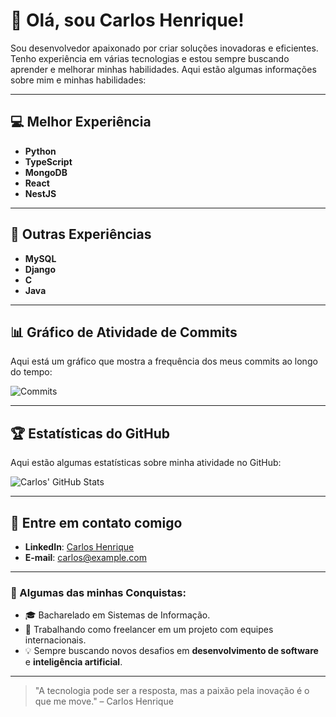 # 👋 Olá, sou Carlos Henrique!

Sou desenvolvedor apaixonado por criar soluções inovadoras e eficientes. Tenho experiência em várias tecnologias e estou sempre buscando aprender e melhorar minhas habilidades. Aqui estão algumas informações sobre mim e minhas habilidades:

---

## 💻 Melhor Experiência

- **Python**  
- **TypeScript**
- **MongoDB**
- **React**
- **NestJS**

---

## 🔧 Outras Experiências

- **MySQL**
- **Django**
- **C**
- **Java**

---

## 📊 Gráfico de Atividade de Commits

Aqui está um gráfico que mostra a frequência dos meus commits ao longo do tempo:

![Commits](https://github-readme-stats.vercel.app/api/top-langs/?username=carloshenrique&layout=compact&langs_count=10)

---

## 🏆 Estatísticas do GitHub

Aqui estão algumas estatísticas sobre minha atividade no GitHub:

![Carlos' GitHub Stats](https://github-readme-stats.vercel.app/api?username=carloshenrique&show_icons=true&count_private=true&hide=prs&hide_title=true&hide_border=true)

---

## 💬 Entre em contato comigo

- **LinkedIn**: [Carlos Henrique](https://www.linkedin.com/in/carloshenrique)
- **E-mail**: [carlos@example.com](mailto:carlos@example.com)

---

### 🚀 Algumas das minhas Conquistas:
- 🎓 Bacharelado em Sistemas de Informação.
- 💼 Trabalhando como freelancer em um projeto com equipes internacionais.
- 💡 Sempre buscando novos desafios em **desenvolvimento de software** e **inteligência artificial**.

---

> "A tecnologia pode ser a resposta, mas a paixão pela inovação é o que me move." – Carlos Henrique

